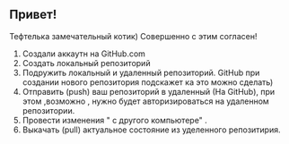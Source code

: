 ## Привет!
Тефтелька замечательный котик)
Совершенно с этим согласен!

1. Создали аккаутн на GitHub.com
2. Создать локальный репозиторий
3. Подружить локальный и удаленный репозиторий. GitHub при создании нового репозитория подскажет ка это можно сделать)
4. Отправить (push) ваш репозиторий в удаленный (На GitHub), при этом ,возможно , нужно будет авторизироваться на удаленном репозитории.
5. Провести изменения " с другого компьютере" .
6. Выкачать (pull) актуальное состояние из уделенного репозитирия.